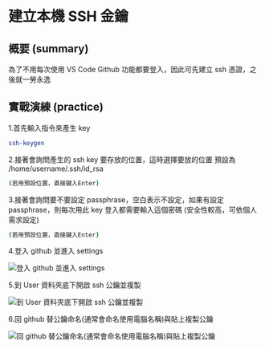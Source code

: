 # 建立本機 SSH 金鑰

## 概要 (summary)

為了不用每次使用 VS Code Github 功能都要登入，因此可先建立 ssh 憑證，之後就一勞永逸

## 實戰演練 (practice)

1.首先輸入指令來產生 key

```bash
ssh-keygen
```

2.接著會詢問產生的 ssh key 要存放的位置，這時選擇要放的位置 預設為 /home/username/.ssh/id_rsa

```bash
(若用預設位置，直接鍵入Enter)
```

3.接著會詢問要不要設定 passphrase，空白表示不設定，如果有設定 passphrase，則每次用此 key 登入都需要輸入這個密碼 (安全性較高，可依個人需求設定)

```bash
(若用預設位置，直接鍵入Enter)
```

4.登入 github 並進入 settings

![登入 github 並進入 settings](https://i.ibb.co/bgstSs0g/Create-Users-SSHkey-Content-001.png "登入 github 並進入 settings")

5.到 User 資料夾底下開啟 ssh 公鑰並複製

![到 User 資料夾底下開啟 ssh 公鑰並複製](https://i.ibb.co/KTtdj8Z/Create-Users-SSHkey-Content-002.png "到 User 資料夾底下開啟 ssh 公鑰並複製")

6.回 github 替公鑰命名(通常會命名使用電腦名稱)與貼上複製公鑰

![回 github 替公鑰命名(通常會命名使用電腦名稱)與貼上複製公鑰](https://i.ibb.co/zTMT6h50/Create-Users-SSHkey-Content-003.png "回 github 替公鑰命名(通常會命名使用電腦名稱)與貼上複製公鑰")
